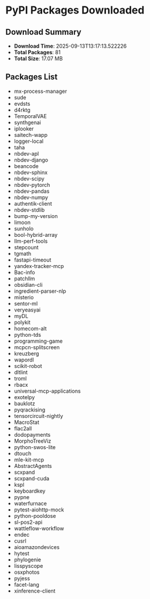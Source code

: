 # PyPI Packages Downloaded

## Download Summary
- **Download Time**: 2025-09-13T13:17:13.522226
- **Total Packages**: 81
- **Total Size**: 17.07 MB

## Packages List
- mx-process-manager
- sude
- evdsts
- d4rktg
- TemporalVAE
- synthgenai
- iplooker
- saitech-wapp
- logger-local
- taha
- nbdev-apl
- nbdev-django
- beancode
- nbdev-sphinx
- nbdev-scipy
- nbdev-pytorch
- nbdev-pandas
- nbdev-numpy
- authentik-client
- nbdev-stdlib
- bump-my-version
- limoon
- sunholo
- bool-hybrid-array
- llm-perf-tools
- stepcount
- tgmath
- fastapi-timeout
- yandex-tracker-mcp
- Bac-info
- patchllm
- obsidian-cli
- ingredient-parser-nlp
- misterio
- sentor-ml
- veryeasyai
- myDL
- polykit
- homecom-alt
- python-tds
- programming-game
- mcpcn-splitscreen
- kreuzberg
- wapordl
- scikit-robot
- dltlint
- troml
- rbacx
- universal-mcp-applications
- exotelpy
- bauklotz
- pyqrackising
- tensorcircuit-nightly
- MacroStat
- flac2all
- dodopayments
- MorphoTreeViz
- python-swos-lite
- dtouch
- mle-kit-mcp
- AbstractAgents
- scxpand
- scxpand-cuda
- kspl
- keyboardkey
- pypne
- waterfurnace
- pytest-aiohttp-mock
- python-pooldose
- sl-pos2-api
- wattleflow-workflow
- endec
- cusrl
- aioamazondevices
- hytest
- phylogenie
- lisspyscope
- osxphotos
- pyjess
- facet-lang
- xinference-client
